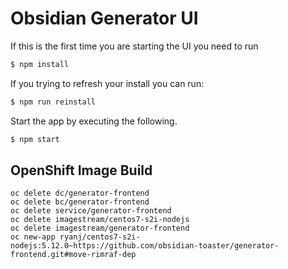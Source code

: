Obsidian Generator UI
=====================

If this is the first time you are starting the UI you need to run

```bash
$ npm install
```

If you trying to refresh your install you can run:

```bash
$ npm run reinstall
```

Start the app by executing the following.

```bash
$ npm start
```

## OpenShift Image Build

```
oc delete dc/generator-frontend
oc delete bc/generator-frontend
oc delete service/generator-frontend
oc delete imagestream/centos7-s2i-nodejs
oc delete imagestream/generator-frontend
oc new-app ryanj/centos7-s2i-nodejs:5.12.0~https://github.com/obsidian-toaster/generator-frontend.git#move-rimraf-dep
```
